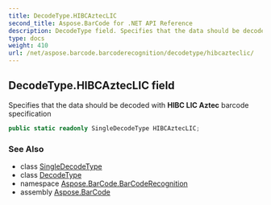 ```yaml
---
title: DecodeType.HIBCAztecLIC
second_title: Aspose.BarCode for .NET API Reference
description: DecodeType field. Specifies that the data should be decoded with HIBC LIC Aztec barcode specification
type: docs
weight: 410
url: /net/aspose.barcode.barcoderecognition/decodetype/hibcazteclic/
---
```

## DecodeType.HIBCAztecLIC field

Specifies that the data should be decoded with **HIBC LIC Aztec** barcode specification

```csharp
public static readonly SingleDecodeType HIBCAztecLIC;
```

### See Also

* class [SingleDecodeType](../../singledecodetype/)
* class [DecodeType](../)
* namespace [Aspose.BarCode.BarCodeRecognition](../../../aspose.barcode.barcoderecognition/)
* assembly [Aspose.BarCode](../../../)


